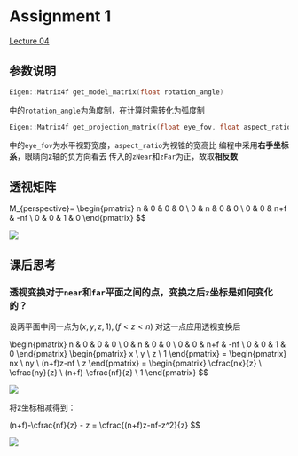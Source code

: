 
# Assignment 1

[Lecture 04](https://sites.cs.ucsb.edu/~lingqi/teaching/resources/GAMES101_Lecture_04.pdf)

## 参数说明

```cpp
Eigen::Matrix4f get_model_matrix(float rotation_angle)
```
中的`rotation_angle`为角度制，在计算时需转化为弧度制

```cpp
Eigen::Matrix4f get_projection_matrix(float eye_fov, float aspect_ratio, float zNear, float zFar)
```
中的`eye_fov`为水平视野宽度，`aspect_ratio`为视锥的宽高比
编程中采用**右手坐标系**，眼睛向z轴的负方向看去
传入的`zNear`和`zFar`为正，故取**相反数**

## 透视矩阵

[comment]:
    $$
    M_{perspective}=
        \begin{pmatrix}
        n & 0 & 0 & 0 \\
        0 & n & 0 & 0 \\
        0 & 0 & n+f & -nf \\
        0 & 0 & 1 & 0
        \end{pmatrix}
    $$

![](https://latex.codecogs.com/svg.latex?M_{perspective}=%20%20%20%20\begin{pmatrix}%20%20%20%20n%20&%200%20&%200%20&%200%20\\%20%20%20%200%20&%20n%20&%200%20&%200%20\\%20%20%20%200%20&%200%20&%20n+f%20&%20-nf%20\\%20%20%20%200%20&%200%20&%201%20&%200%20%20%20%20\end{pmatrix})

## 课后思考

### 透视变换对于`near`和`far`平面之间的点，变换之后`z`坐标是如何变化的？

设两平面中间一点为$(x, y, z, 1), (f < z < n)$
对这一点应用透视变换后

[comment]:
$$
    \begin{pmatrix}
    n & 0 & 0 & 0 \\
    0 & n & 0 & 0 \\
    0 & 0 & n+f & -nf \\
    0 & 0 & 1 & 0
    \end{pmatrix}
    \begin{pmatrix}
    x  \\
    y  \\
    z  \\
    1 
    \end{pmatrix}
    =
    \begin{pmatrix}
    nx  \\
    ny  \\
    (n+f)z-nf  \\
    z 
    \end{pmatrix}
    =
    \begin{pmatrix}
    \cfrac{nx}{z}  \\
    \cfrac{ny}{z}  \\
    (n+f)-\cfrac{nf}{z} \\
    1 
    \end{pmatrix}
$$

![](https://latex.codecogs.com/svg.latex?\begin{pmatrix}%20%20%20%20n%20&%200%20&%200%20&%200%20\\%20%20%20%200%20&%20n%20&%200%20&%200%20\\%20%20%20%200%20&%200%20&%20n+f%20&%20-nf%20\\%20%20%20%200%20&%200%20&%201%20&%200%20%20%20%20\end{pmatrix}%20%20%20%20\begin{pmatrix}%20%20%20%20x%20%20\\%20%20%20%20y%20%20\\%20%20%20%20z%20%20\\%20%20%20%201%20%20%20%20%20\end{pmatrix}%20%20%20%20=%20%20%20%20\begin{pmatrix}%20%20%20%20nx%20%20\\%20%20%20%20ny%20%20\\%20%20%20%20(n+f)z-nf%20%20\\%20%20%20%20z%20%20%20%20%20\end{pmatrix}%20%20%20%20=%20%20%20%20\begin{pmatrix}%20%20%20%20\cfrac{nx}{z}%20%20\\%20%20%20%20\cfrac{ny}{z}%20%20\\%20%20%20%20(n+f)-\cfrac{nf}{z}%20\\%20%20%20%201%20%20%20%20%20\end{pmatrix})

将z坐标相减得到：

[comment]:
$$
(n+f)-\cfrac{nf}{z} - z = \cfrac{(n+f)z-nf-z^2}{z}
$$

![](https://latex.codecogs.com/svg.latex?(n+f)-\cfrac{nf}{z}%20-%20z%20=%20\cfrac{(n+f)z-nf-z^2}{z})